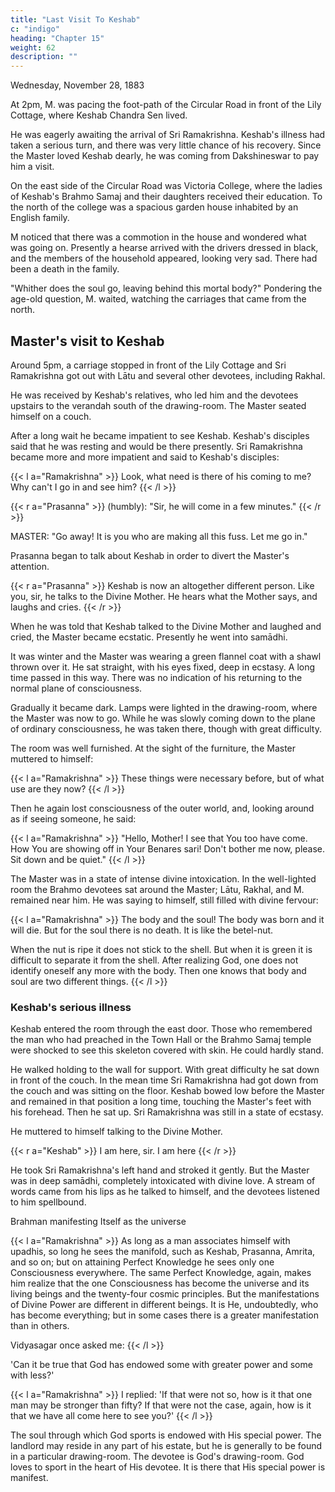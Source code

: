 ```yaml
---
title: "Last Visit To Keshab"
c: "indigo"
heading: "Chapter 15"
weight: 62
description: ""
---
```




Wednesday, November 28, 1883

At 2pm, M. was pacing the foot-path of the Circular Road in front of the Lily Cottage, where Keshab Chandra Sen lived. 

He was eagerly awaiting the arrival of Sri Ramakrishna. Keshab's illness had taken a serious turn, and there was very little chance of his recovery. Since the Master loved Keshab dearly, he was coming from Dakshineswar to pay him a visit.

On the east side of the Circular Road was Victoria College, where the ladies of Keshab's Brahmo Samaj and their daughters received their education. To the north of the college was a spacious garden house inhabited by an English family. 

M noticed that there was a commotion in the house and wondered what was going on. Presently a hearse arrived with the drivers dressed in black, and the members of the household appeared, looking very sad. There had been a death in the family. 

"Whither does the soul go, leaving behind this mortal body?" Pondering the age-old question, M. waited, watching the carriages that came from the north.


## Master's visit to Keshab

Around 5pm, a carriage stopped in front of the Lily Cottage and Sri Ramakrishna got out with Lātu and several other devotees, including Rakhal. 

He was received by Keshab's relatives, who led him and the devotees upstairs to the verandah south of the drawing-room. The Master seated himself on a couch.

After a long wait he became impatient to see Keshab. Keshab's disciples said that he was resting and would be there presently. Sri Ramakrishna became more and more impatient and said to Keshab's disciples: 

{{< l a="Ramakrishna" >}}
Look, what need is there of his coming to me? Why can't I go in and see him?
{{< /l >}}

{{< r a="Prasanna" >}}
(humbly): "Sir, he will come in a few minutes."
{{< /r >}}

MASTER: "Go away! It is you who are making all this fuss. Let me go in."

Prasanna began to talk about Keshab in order to divert the Master's attention. 

{{< r a="Prasanna" >}}
Keshab is now an altogether different person. Like you, sir, he talks to the Divine Mother. He hears what the Mother says, and laughs and cries.
{{< /r >}}

When he was told that Keshab talked to the Divine Mother and laughed and cried, the Master became ecstatic. Presently he went into samādhi.

It was winter and the Master was wearing a green flannel coat with a shawl thrown over
it. He sat straight, with his eyes fixed, deep in ecstasy. A long time passed in this way.
There was no indication of his returning to the normal plane of consciousness.

Gradually it became dark. Lamps were lighted in the drawing-room, where the Master
was now to go. While he was slowly coming down to the plane of ordinary
consciousness, he was taken there, though with great difficulty. 

The room was well furnished. At the sight of the furniture, the Master muttered to himself:

{{< l a="Ramakrishna" >}}
These things were necessary before, but of what use are they now?
{{< /l >}}


Then he again lost consciousness of the outer world, and, looking around as if seeing someone, he said: 

{{< l a="Ramakrishna" >}}
"Hello, Mother! I see that You too have come. How You are showing off in Your Benares sari! Don't bother me now, please. Sit down and be quiet."
{{< /l >}}

The Master was in a state of intense divine intoxication. In the well-lighted room the Brahmo devotees sat around the Master; Lātu, Rakhal, and M. remained near him. He was saying to himself, still filled with divine fervour: 

{{< l a="Ramakrishna" >}}
The body and the soul! The body was born and it will die. But for the soul there is no death. It is like the betel-nut.

When the nut is ripe it does not stick to the shell. But when it is green it is difficult to separate it from the shell. After realizing God, one does not identify oneself any more with the body. Then one knows that body and soul are two different things.
{{< /l >}}


### Keshab's serious illness

Keshab entered the room through the east door. Those who remembered the man who had preached in the Town Hall or the Brahmo Samaj temple were shocked to see this skeleton covered with skin. He could hardly stand. 

He walked
holding to the wall for support. With great difficulty he sat down in front of the couch.
In the mean time Sri Ramakrishna had got down from the couch and was sitting on the
floor. Keshab bowed low before the Master and remained in that position a long time,
touching the Master's feet with his forehead. Then he sat up. Sri Ramakrishna was still
in a state of ecstasy. 

He muttered to himself talking to the Divine Mother.

{{< r a="Keshab" >}}
I am here, sir. I am here
{{< /r >}}

He took Sri Ramakrishna's left hand and stroked it gently. But the Master was in deep samādhi, completely
intoxicated with divine love. A stream of words came from his lips as he talked to
himself, and the devotees listened to him spellbound.

Brahman manifesting Itself as the universe


{{< l a="Ramakrishna" >}}
As long as a man associates himself with upadhis, so long he sees the manifold, such as Keshab, Prasanna, Amrita, and so on; but on attaining Perfect Knowledge he sees only one Consciousness everywhere. The same Perfect Knowledge,
again, makes him realize that the one Consciousness has become the universe and its
living beings and the twenty-four cosmic principles. But the manifestations of Divine
Power are different in different beings. It is He, undoubtedly, who has become
everything; but in some cases there is a greater manifestation than in others.

Vidyasagar once asked me:
{{< /l >}}

'Can it be true that God has endowed some with greater power and some with less?'

{{< l a="Ramakrishna" >}}
I replied: 'If that were not so, how is it that one man may be stronger than fifty? If that were not the case, again, how is it that we have all come here to see you?'
{{< /l >}}


The soul through which God sports is endowed with His special power. The landlord
may reside in any part of his estate, but he is generally to be found in a particular
drawing-room. The devotee is God's drawing-room. God loves to sport in the heart of
His devotee. It is there that His special power is manifest.

